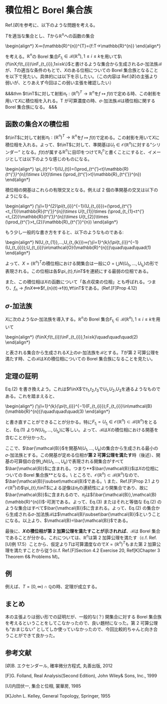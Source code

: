 <!-- #import "../style/mathlog_style.typ": * -->

# 積位相と Borel 集合族

Ref.[Ø]を参考に、以下のような問題を考える。

$T$を適当な集合とし、$T$から$\mathbb{R}^{n}$への函数の集合

\begin{align*}
X≔(\mathbb{R}^{n})^{T}=\{f:T→\mathbb{R}^{n}\}
\end{align*}

を考える。$\mathbb{R}^{n}$の Borel 集合$F_{t_{i}}\in\mathcal{B}(\mathbb{R}^{n}),1≤i≤k$を用いて$\{f\inX;f(t_{i})\inF_{t_{i}},1≤i≤k\}$と書けるような集合から生成される$\sigma$-加法族$\mathcal{B}$が、$T$の適当な条件のもとで、$X$のある位相についての Borel 集合族となることを以下で見たい。具体的には以下を示したい。（この内容は Ref.[Ø]の主張より弱いが、とりあえず今回はこの弱い主張を確認したい）

&&&thm
$t\inT$に対して射影$\pi_{t}:(\mathbb{R}^{n})^{T}→\mathbb{R}^{n}$を$f↦f(t)$で定める時、この射影を用いて$X$に積位相を入れる。T が可算濃度の時、$\sigma$-加法族$\mathcal{B}$は積位相に関する Borel 集合族になる。
&&&

## 函数の集合$X$の積位相

$t\inT$に対して射影$\pi_{t}:(\mathbb{R}^{n})^{T}→\mathbb{R}^{n}$を$f↦f(t)$で定める。この射影を用いて$X$に積位相を入れる。よって、$t\inT$に対して、準開基は$U_{t}\in\mathcal{O}(\mathbb{R}^{n})$に対する“シリンダー” となる。$f(t)$が属する$\mathbb{R}^{n}$に目印をつけて$\mathbb{R}_{t}^{n}$と書くことにすると、イメージとしては以下のような感じのものになる。

\begin{align*}
\pi_{t}^{−1}(U_{t})=(\prod_{t^{′}<t}\mathbb{R}_{t^{′}}^{n})\times U_{t}\times (\prod_{t^{′}>t}\mathbb{R}_{t^{′}}^{n})
\end{align*}

積位相の開基はこれらの有限交叉となる。例えば 2 個の準開基の交叉は以下のようになる。

\begin{align*}
⋂_{i=1}^{2}\pi_{t_{i}}^{−1}(U_{t_{i}})=(\prod_{t^{′}<t_{1}}\mathbb{R}_{t^{′}}^{n})\times U_{t_{1}}\times (\prod_{t_{1}<t^{′}<t_{2}}\mathbb{R}_{t^{′}}^{n})\times U_{t_{2}}\times (\prod_{t^{′}>t_{2}}\mathbb{R}_{t^{′}}^{n})
\end{align*}

もう少し一般的な書き方をすると、以下のようなものである:

\begin{align*}
N(U_{t_{1}},…,U_{t_{k}})≔⋂_{i=1}^{k}\{\pi_{t_{i}}^{−1}(U_{t_{i}});U_{t_{i}}\in\mathcal{O}(\mathbb{R}^{n})\}\quad\quad\quad(1)
\end{align*}

よって、$X=(\mathbb{R}^{n})^{T}$の積位相における開集合は一般に$O=⋃N(U_{t_{1}},…,U_{t_{k}})$の形で表現される。この位相は各$\pi_{t},t\inT$を連続にする最弱の位相である。

また、この積位相は$X$の函数について「各点収束の位相」とも呼ばれる。つまり、$f_{n}→f$in$X$$⟺$$f_{n}(t)→f(t),∀t\inT$である。(Ref.[F]Prop 4.12)

## $\sigma$-加法族

$X$に次のような$\sigma$-加法族を導入する。$\mathbb{R}^{n}$の Borel 集合$F_{t_{i}}\in\mathcal{B}(\mathbb{R}^{n}),1≤i≤k$を用いて

\begin{align*}
\{f\inX;f(t_{i})\inF_{t_{i}},1≤i≤k\}\quad\quad\quad(2)
\end{align*}

と表される集合から生成される$X$上の$\sigma$-加法族を$\mathcal{B}$とする。$T$が第 2 可算公理を満たす時、この$\mathcal{B}$は$X$の積位相についての Borel 集合族になることを見たい。

## 定理の証明

Eq.(2) を書き換えよう。これは$f\inX$で$t_{1}$,$t_{2}$,$t_{3}$で$U_{1}$,$U_{2}$,$U_{3}$を通るようなものである。これを踏まえると、

\begin{align*}
⋂_{i=1}^{k}\{\pi_{t_{i}}^{−1}(F_{t_{i}});F_{t_{i}}\in\mathcal{B}(\mathbb{R}^{n})\}\quad\quad\quad(3)
\end{align*}

と書き直すことができることが分かる。特に$F_{t_{i}}=U_{t_{i}}\in\mathcal{O}(\mathbb{R}^{n})\subset\mathcal{B}(\mathbb{R}^{n})$をとると、Eq.(1) より$N(U_{t_{1}},…,U_{t_{k}})$に等しい。よって、$\mathcal{B}$は$X$の積位相における開基を含むことが分かった。

ここで、$\bar{\mathcal{B}}$を開基$N(U_{1},…,U_{k})$の集合から生成される最小の$\sigma$-加法族とする。この開基が定める位相が**第 2 可算公理を満たす**時（後述）、開基の可算個の合併$⋃N(U_{1},…,U_{k})$で表現される開集合がすべて$\bar{\mathcal{B}}$に含まれる。つまり**$\bar{\mathcal{B}}$は$X$の位相についての Borel 集合族**となる。\\
ところで、$\mathcal{O}(\mathbb{R}^{n})\subset\mathcal{B}(\mathbb{R}^{n})$なので、$\bar{\mathcal{B}}\subset\mathcal{B}$である。\\
また、Ref.[F]Prop 2.1 より$\mathcal{O}(\mathbb{R}^{n})$の$\pi_{t},t\inT$による逆像は$\pi_{t}$の連続性により開集合であり、故に$\bar{\mathcal{B}}$に含まれるので、$\pi_{t}$は$(\bar{\mathcal{B}},\mathcal{B}(\mathbb{R}^{n}))$-可測である。よって、Eq.(3) またはそれと等価な Eq.(2) のような集合はすべて$\bar{\mathcal{B}}$に含まれる。よって、Eq.(2) の集合から生成される$\sigma$-加法族$\mathcal{B}$は$\mathcal{B}\subset\bar{\mathcal{B}}$ということになる。以上より、$\mathcal{B}=\bar{\mathcal{B}}$である。

最後に、**$X$の積位相が第 2 加算公理を満たすことが示されれば**、$\mathcal{B}$は Borel 集合であることが分かる。これについては、$\mathbb{R}^{n}$は第 2 加算公理を満たす（c.f. Ref.[U]例 17.5）ことから、仮定より$T$は可算濃度なので$X=(\mathbb{R}^{n})^{T}$もまた第 2 加算公理を満たすことから従う(c.f. Ref.[F]Section 4.2 Exercise 20, Ref[K]Chapter 3 Theorem 6& Problems M)。

## 例

例えば、$T=[0,∞)\cap\mathbb{Q}$の時、定理が成立する。

## まとめ

本の主張よりは弱い形での証明だが、一般的な(？) 開集合に対する Borel 集合族を考えるということをしてこなかったので、良い題材になった。第 2 可算公理も“おまじない” としてしか使っていなかったので、今回比較的ちゃんと向き合うことができて良かった。

## 参考文献

[Ø]B. エクセンダール, 確率微分方程式, 丸善出版, 2012

[F]G. Folland, Real Analysis(Second Edition), John Wiley& Sons, Inc., 1999

[U]内田伏一, 集合と位相, 裳華房, 1985

[K]John L. Kelley, General Topology, Springer, 1955
